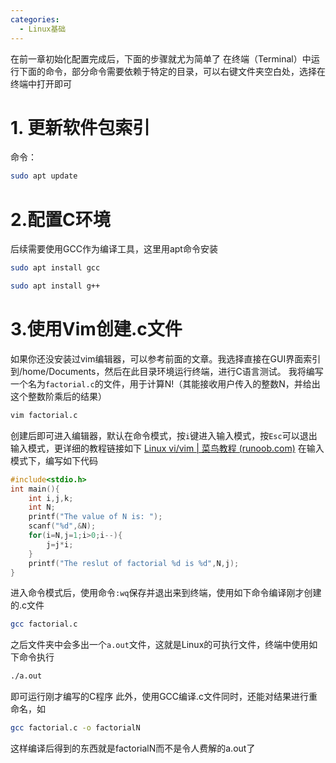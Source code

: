 ```yaml
---
categories:
  - Linux基础
---
```

在前一章初始化配置完成后，下面的步骤就尤为简单了
在终端（Terminal）中运行下面的命令，部分命令需要依赖于特定的目录，可以右键文件夹空白处，选择在终端中打开即可
# 1. 更新软件包索引
命令：
``` bash
sudo apt update
```

# 2.配置C环境
后续需要使用GCC作为编译工具，这里用apt命令安装
``` bash
sudo apt install gcc

sudo apt install g++
```

# 3.使用Vim创建.c文件
如果你还没安装过vim编辑器，可以参考前面的文章。我选择直接在GUI界面索引到/home/Documents，然后在此目录环境运行终端，进行C语言测试。
我将编写一个名为`factorial.c`的文件，用于计算N!（其能接收用户传入的整数N，并给出这个整数阶乘后的结果）
``` bash
vim factorial.c
```
创建后即可进入编辑器，默认在命令模式，按`i`键进入输入模式，按`Esc`可以退出输入模式，更详细的教程链接如下
[Linux vi/vim | 菜鸟教程 (runoob.com)](https://www.runoob.com/linux/linux-vim.html)
在输入模式下，编写如下代码
``` c
#include<stdio.h>
int main(){
	int i,j,k;
	int N;
	printf("The value of N is: ");
	scanf("%d",&N);
	for(i=N,j=1;i>0;i--){
		j=j*i;
	}
	printf("The reslut of factorial %d is %d",N,j);
}
```
进入命令模式后，使用命令`:wq`保存并退出来到终端，使用如下命令编译刚才创建的.c文件
``` bash
gcc factorial.c
```
之后文件夹中会多出一个`a.out`文件，这就是Linux的可执行文件，终端中使用如下命令执行
``` bash
./a.out
```
即可运行刚才编写的C程序
此外，使用GCC编译.c文件同时，还能对结果进行重命名，如
``` bash
gcc factorial.c -o factorialN
```
这样编译后得到的东西就是factorialN而不是令人费解的a.out了